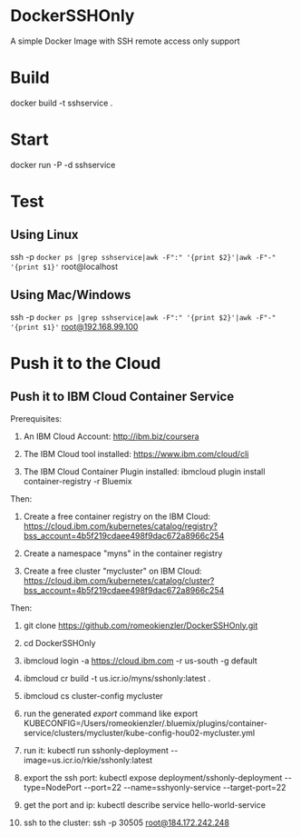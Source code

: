 # DockerSSHOnly
A simple Docker Image with SSH remote access only support

# Build
docker build -t sshservice .

# Start
docker run -P -d sshservice

# Test
## Using Linux
ssh -p `docker ps |grep sshservice|awk -F":" '{print $2}'|awk -F"-" '{print $1}'` root@localhost
## Using Mac/Windows
ssh -p `docker ps |grep sshservice|awk -F":" '{print $2}'|awk -F"-" '{print $1}'` root@192.168.99.100

# Push it to the Cloud
## Push it to IBM Cloud Container Service
Prerequisites:
1. An IBM Cloud Account: http://ibm.biz/coursera

2. The IBM Cloud tool installed: https://www.ibm.com/cloud/cli

3. The IBM Cloud Container Plugin installed: ibmcloud plugin install container-registry -r Bluemix

Then:

1. Create a free container registry on the IBM Cloud: https://cloud.ibm.com/kubernetes/catalog/registry?bss_account=4b5f219cdaee498f9dac672a8966c254

2. Create a namespace "myns" in the container registry

3. Create a free cluster "mycluster" on IBM Cloud: https://cloud.ibm.com/kubernetes/catalog/cluster?bss_account=4b5f219cdaee498f9dac672a8966c254

Then:

1. git clone https://github.com/romeokienzler/DockerSSHOnly.git

2. cd DockerSSHOnly

3. ibmcloud login -a https://cloud.ibm.com -r us-south -g default

3. ibmcloud cr build -t us.icr.io/myns/sshonly:latest .

4. ibmcloud cs cluster-config mycluster

5. run the generated *export* command like
export KUBECONFIG=/Users/romeokienzler/.bluemix/plugins/container-service/clusters/mycluster/kube-config-hou02-mycluster.yml

6. run it: kubectl run sshonly-deployment --image=us.icr.io/rkie/sshonly:latest

7. export the ssh port: kubectl expose deployment/sshonly-deployment --type=NodePort --port=22 --name=sshyonly-service --target-port=22

8. get the port and ip: kubectl describe service hello-world-service

9. ssh to the cluster: ssh -p 30505 root@184.172.242.248


